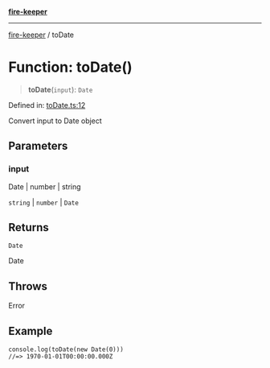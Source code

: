 [**fire-keeper**](../README.md)

***

[fire-keeper](../README.md) / toDate

# Function: toDate()

> **toDate**(`input`): `Date`

Defined in: [toDate.ts:12](https://github.com/phonowell/fire-keeper/blob/main/src/toDate.ts#L12)

Convert input to Date object

## Parameters

### input

Date | number | string

`string` | `number` | `Date`

## Returns

`Date`

Date

## Throws

Error

## Example

```
console.log(toDate(new Date(0)))
//=> 1970-01-01T00:00:00.000Z
```

